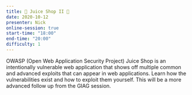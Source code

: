 ```yaml
---
title: 🧃 Juice Shop II 🧃
date: 2020-10-12
presenter: Nick
online-session: true
start-time: "18:00"
end-time: "20:00"
difficulty: 1
---
```


OWASP (Open Web Application Security Project) Juice Shop is an intentionally vulnerable web application that shows off multiple common and advanced exploits that can appear in web applications. Learn how the vulnerabilities exist and how to exploit them yourself. This will be a more advanced follow up from the GIAG session.